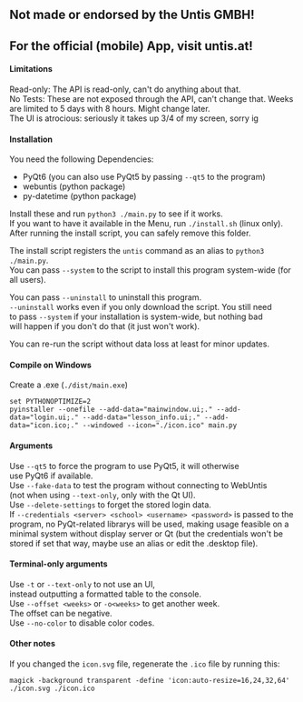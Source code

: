 ## Not made or endorsed by the Untis GMBH!
## For the official (mobile) App, visit untis.at!

#### Limitations
Read-only: The API is read-only, can't do anything about that.  
No Tests: These are not exposed through the API, can't change that. 
Weeks are limited to 5 days with 8 hours. Might change later.  
The UI is atrocious: seriously it takes up 3/4 of my screen, sorry ig  

#### Installation
You need the following Dependencies:  
* PyQt6 (you can also use PyQt5 by passing `--qt5` to the program)  
* webuntis    (python package)  
* py-datetime (python package)  

Install these and run `python3 ./main.py` to see if it works.  
If you want to have it available in the Menu, run `./install.sh` (linux only).  
After running the install script, you can safely remove this folder.  

The install script registers the `untis` command as an alias to `python3 ./main.py`.  
You can pass `--system` to the script to install this program system-wide (for all users).  

You can pass `--uninstall` to uninstall this program.  
`--uninstall` works even if you only download the script. You still need  
to pass `--system` if your installation is system-wide, but nothing bad  
will happen if you don't do that (it just won't work).  

You can re-run the script without data loss at least for minor updates.  

#### Compile on Windows
Create a .exe (`./dist/main.exe`)  
```
set PYTHONOPTIMIZE=2
pyinstaller --onefile --add-data="mainwindow.ui;." --add-data="login.ui;." --add-data="lesson_info.ui;." --add-data="icon.ico;." --windowed --icon="./icon.ico" main.py
```

#### Arguments
Use `--qt5` to force the program to use PyQt5, it will otherwise  
use PyQt6 if available.  
Use `--fake-data` to test the program without connecting to WebUntis  
(not when using `--text-only`, only with the Qt UI).  
Use `--delete-settings` to forget the stored login data.  
If `--credentials <server> <school> <username> <password>` is passed to the  
program, no PyQt-related librarys will be used, making usage feasible on a  
minimal system without display server or Qt (but the credentials won't be  
stored if set that way, maybe use an alias or edit the .desktop file).

#### Terminal-only arguments
Use `-t` or `--text-only` to not use an UI,  
instead outputting a formatted table to the console.  
Use `--offset <weeks>` or `-o<weeks>` to get another week.  
The offset can be negative.  
Use `--no-color` to disable color codes.

#### Other notes
If you changed the `icon.svg` file, regenerate the `.ico` file by running this:  
```
magick -background transparent -define 'icon:auto-resize=16,24,32,64' ./icon.svg ./icon.ico
```
